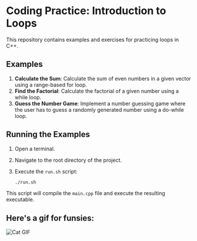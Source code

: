 # Coding Practice: Introduction to Loops

This repository contains examples and exercises for practicing loops in C++.

## Examples

1. **Calculate the Sum**: Calculate the sum of even numbers in a given vector using a range-based for loop.
2. **Find the Factorial**: Calculate the factorial of a given number using a while loop.
3. **Guess the Number Game**: Implement a number guessing game where the user has to guess a randomly generated number using a do-while loop.
 
## Running the Examples

1. Open a terminal.
2. Navigate to the root directory of the project.
3. Execute the `run.sh` script:

    ```bash
    ./run.sh
    ```

This script will compile the `main.cpp` file and execute the resulting executable.

## Here's a gif for funsies:
![Cat GIF](https://media1.tenor.com/m/VUDkGyFt9p8AAAAC/catgen.gif)

